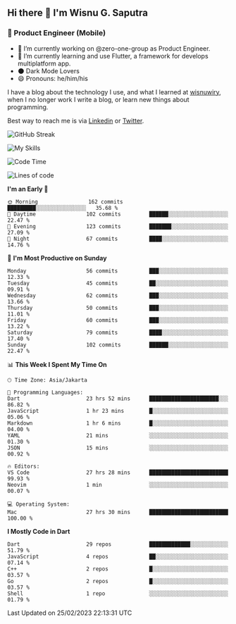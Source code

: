## Hi there 👋 I'm Wisnu G. Saputra

### :mobile_phone_off: Product Engineer (Mobile)

- 🔭 I’m currently working on @zero-one-group as Product Engineer.
- 🌱 I’m currently learning and use Flutter, a framework for develops multiplatform app.
- 🌑 Dark Mode Lovers
- 😄 Pronouns: he/him/his

I have a blog about the technology I use, and what I learned at [wisnuwiry](https://wisnuwiry.space/), when I no longer work I write a blog, or learn new things about programming.

Best way to reach me is via [Linkedin](https://www.linkedin.com/in/wisnu-saputra/) or [Twitter](https://twitter.com/wisnuwiry).

![GitHub Streak](https://streak-stats.demolab.com?user=wisnuwiry&theme=dark&hide_border=true)

![My Skills](https://skillicons.dev/icons?i=dart,flutter,kotlin,swift,js,css,neovim,git,linux&perline=5)

<!--START_SECTION:waka-->
![Code Time](http://img.shields.io/badge/Code%20Time-247%20hrs%2048%20mins-blue)

![Lines of code](https://img.shields.io/badge/From%20Hello%20World%20I%27ve%20Written-1.4%20million%20lines%20of%20code-blue)

**I'm an Early 🐤** 

```text
🌞 Morning                162 commits         █████████░░░░░░░░░░░░░░░░   35.68 % 
🌆 Daytime                102 commits         ██████░░░░░░░░░░░░░░░░░░░   22.47 % 
🌃 Evening                123 commits         ███████░░░░░░░░░░░░░░░░░░   27.09 % 
🌙 Night                  67 commits          ████░░░░░░░░░░░░░░░░░░░░░   14.76 % 
```
📅 **I'm Most Productive on Sunday** 

```text
Monday                   56 commits          ███░░░░░░░░░░░░░░░░░░░░░░   12.33 % 
Tuesday                  45 commits          ██░░░░░░░░░░░░░░░░░░░░░░░   09.91 % 
Wednesday                62 commits          ███░░░░░░░░░░░░░░░░░░░░░░   13.66 % 
Thursday                 50 commits          ███░░░░░░░░░░░░░░░░░░░░░░   11.01 % 
Friday                   60 commits          ███░░░░░░░░░░░░░░░░░░░░░░   13.22 % 
Saturday                 79 commits          ████░░░░░░░░░░░░░░░░░░░░░   17.40 % 
Sunday                   102 commits         ██████░░░░░░░░░░░░░░░░░░░   22.47 % 
```


📊 **This Week I Spent My Time On** 

```text
🕑︎ Time Zone: Asia/Jakarta

💬 Programming Languages: 
Dart                     23 hrs 52 mins      ██████████████████████░░░   86.82 % 
JavaScript               1 hr 23 mins        █░░░░░░░░░░░░░░░░░░░░░░░░   05.06 % 
Markdown                 1 hr 6 mins         █░░░░░░░░░░░░░░░░░░░░░░░░   04.00 % 
YAML                     21 mins             ░░░░░░░░░░░░░░░░░░░░░░░░░   01.30 % 
JSON                     15 mins             ░░░░░░░░░░░░░░░░░░░░░░░░░   00.92 % 

🔥 Editors: 
VS Code                  27 hrs 28 mins      █████████████████████████   99.93 % 
Neovim                   1 min               ░░░░░░░░░░░░░░░░░░░░░░░░░   00.07 % 

💻 Operating System: 
Mac                      27 hrs 30 mins      █████████████████████████   100.00 % 
```

**I Mostly Code in Dart** 

```text
Dart                     29 repos            █████████████░░░░░░░░░░░░   51.79 % 
JavaScript               4 repos             ██░░░░░░░░░░░░░░░░░░░░░░░   07.14 % 
C++                      2 repos             █░░░░░░░░░░░░░░░░░░░░░░░░   03.57 % 
Go                       2 repos             █░░░░░░░░░░░░░░░░░░░░░░░░   03.57 % 
Shell                    1 repo              ░░░░░░░░░░░░░░░░░░░░░░░░░   01.79 % 
```




 Last Updated on 25/02/2023 22:13:31 UTC
<!--END_SECTION:waka-->
